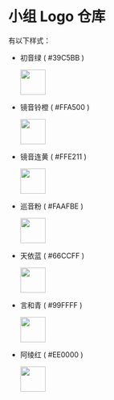 # 小组 Logo 仓库

有以下样式：
- 初音绿 ( #39C5BB ) 

  <img width="50" height="50" src="https://force-of-axis.github.io/Logo_Library/new%20logo%2039c5bb%20miku.png" />
  
- 镜音铃橙 ( #FFA500 ) 

  <img width="50" height="50" src="https://force-of-axis.github.io/Logo_Library/new%20logo%20ffa500%20rin.png" />

- 镜音连黄 ( #FFE211 ) 

  <img width="50" height="50" src="https://force-of-axis.github.io/Logo_Library/new%20logo%20ffe211%20len.png" />
  
- 巡音粉 ( #FAAFBE ) 

  <img width="50" height="50" src="https://force-of-axis.github.io/Logo_Library/new%20logo%20faafbe%20luka.png" />
  
- 天依蓝 ( #66CCFF ) 

  <img width="50" height="50" src="https://force-of-axis.github.io/Logo_Library/new%20logo%2066ccff%20luotianyi.png" />
  
- 言和青 ( #99FFFF ) 

  <img width="50" height="50" src="https://force-of-axis.github.io/Logo_Library/new%20logo%2099ffff%20yanhe.png" />
  
- 阿绫红 ( #EE0000 )

  <img width="50" height="50" src="https://force-of-axis.github.io/Logo_Library/new%20logo%20ee0000%20yuezhengling.png" />
 
